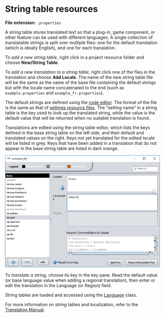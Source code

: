 # String table resources

**File extension:** `.properties`

A string table stores translated text so that a plug-in, game component, or other feature can be used with different languages. A single collection of translatable strings is split over multiple files: one for the default translation (which is ideally English), and one for each translation.

To *add a new string table*, right click in a project resource folder and choose **New/String Table**.

To *add a new translation to a string table*, right click one of the files in the translation and choose **Add Locale**. The name of the new string table file will be the same as the name of the base file containing the default strings but with the locale name concatenated to the end (such as `example.properties` and `example_fr.properties`).

The default strings are defined using the [code editor](dm-code-editor.md). The format of the file is the same as that of [settings resource files](dm-res-settings.md). The “setting name” in a string table is the key used to look up the translated string, while the value is the default value that will be returned when no suitable translation is found.

Translations are edited using the string table editor, which lists the keys defined in the base string table on the left side, and their default and translated values on the right. Keys not yet translated for the edited locale will be listed in grey. Keys that have been added in a translation that do not appear in the base string table are listed in dark orange.

![The string table editor](images/string-table-editor.png)

To *translate a string*, choose its key in the key pane. Read the default value (or base language value when adding a regional translation), then enter or edit the translation in the Language (or Region) field.

String tables are loaded and accessed using the [Language](assets/javadoc/resources/Language.html) class.

For more information on string tables and localization, refer to the [Translation Manual](tm-index).